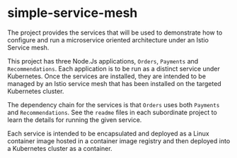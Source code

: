 # simple-service-mesh
The project provides the services that will be used to demonstrate how to configure and run a microservice oriented architecture under an Istio Service mesh.

This project has three Node.Js applications, `Orders`, `Payments` and `Recommendations`. Each application is to be run as a distinct service under Kubernetes. Once the services are installed, they are intended to be managed by an Istio service mesh that has been installed on the targeted Kubernetes cluster.

The dependency chain for the services is that `Orders` uses both `Payments` and `Recommendations`. See the `readme` files in each subordinate project to learn the details for running the given service.

Each service is intended to be encapsulated and deployed as a Linux container image hosted in a container image registry and then deployed into a Kubernetes cluster as a container. 

